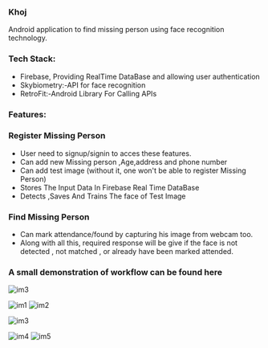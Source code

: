 ### Khoj
Android application to find missing person using face recognition technology.
### Tech Stack:
- Firebase, Providing RealTime DataBase and allowing user authentication
- Skybiometry:-API for face recognition
- RetroFit:-Android Library For Calling APIs
 
### Features:
### Register Missing Person
- User need to signup/signin to acces these features.
- Can add new Missing person ,Age,address and phone number
- Can add test image (without it, one won't be able to register Missing Person)
- Stores The Input Data In Firebase Real Time DataBase 
- Detects ,Saves And Trains The face of Test Image
### Find Missing Person
- Can mark attendance/found by capturing his image from webcam too.
- Along with all this, required response will be give if the face is not detected , not matched , or already have been marked attended.
### A small demonstration of workflow can be found here

![im3](https://user-images.githubusercontent.com/79020488/170853385-d94046a2-b21b-4e30-b29c-d861c545b3fd.jpg)

![im1](https://user-images.githubusercontent.com/79020488/170853433-b464dd11-7d26-4123-9b18-3665add03afb.jpg)
![im2](https://user-images.githubusercontent.com/79020488/170853438-ab9fa989-3e79-45e6-b23d-6900de3b4578.jpg)

![im3](https://user-images.githubusercontent.com/79020488/170853451-0dae4445-df0b-432f-9e55-6358a0442e00.jpg)

![im4](https://user-images.githubusercontent.com/79020488/170853454-a98b8960-6577-4d8f-8ea0-b892749c9c0b.jpg)
![im5](https://user-images.githubusercontent.com/79020488/170853460-620f532e-09c2-4722-819b-397b2cc5a553.jpg)




